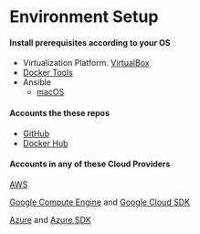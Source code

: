 # Environment Setup

#### Install prerequisites according to your OS

- Virtualization Platform. [VirtualBox](https://www.virtualbox.org/wiki/Downloads)
- [Docker Tools](https://www.docker.com/products/docker-toolbox)
- Ansible
  - [macOS](macOS_setup.md)


#### Accounts the these repos
- [GitHub](https://github.com/)
- [Docker Hub](https://hub.docker.com/)

#### Accounts in any of these Cloud Providers

[AWS](https://aws.amazon.com/free)

[Google Compute Engine](https://cloud.google.com/pricing/)
and
[Google Cloud SDK](https://cloud.google.com/sdk/)

[Azure](https://azure.microsoft.com/en-us/free)
and
[Azure SDK](https://azure.microsoft.com/en-us/downloads/)
